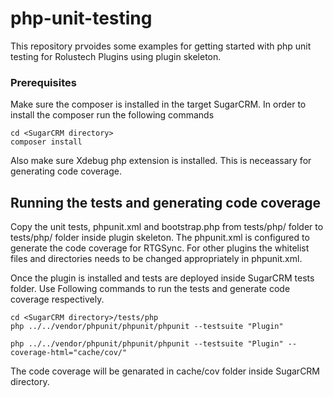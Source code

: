 # php-unit-testing

This repository prvoides some examples for getting started with php unit testing for Rolustech Plugins using plugin skeleton.

### Prerequisites

Make sure the composer is installed in the target SugarCRM. In order to install the composer run the following commands

```
cd <SugarCRM directory>
composer install
```

Also make sure Xdebug php extension is installed. This is neceassary for generating code coverage.

## Running the tests and generating code coverage

Copy the unit tests, phpunit.xml and bootstrap.php from tests/php/ folder to tests/php/ folder inside plugin skeleton. The phpunit.xml is configured to generate the code coverage for RTGSync. For other plugins the whitelist files and directories needs to be changed appropriately in phpunit.xml.

Once the plugin is installed and tests are deployed inside SugarCRM tests folder. Use Following commands to run the tests and generate code coverage respectively.



```
cd <SugarCRM directory>/tests/php
php ../../vendor/phpunit/phpunit/phpunit --testsuite "Plugin"

php ../../vendor/phpunit/phpunit/phpunit --testsuite "Plugin" --coverage-html="cache/cov/"
```
The code coverage will be genarated in cache/cov folder inside SugarCRM directory.
